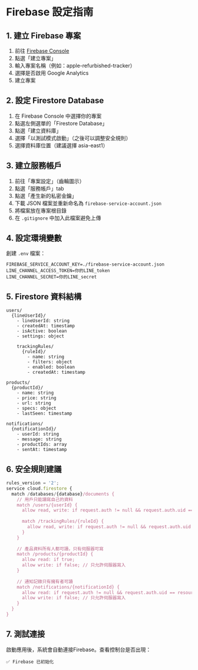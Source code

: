 # Firebase 設定指南

## 1. 建立 Firebase 專案

1. 前往 [Firebase Console](https://console.firebase.google.com/)
2. 點選「建立專案」
3. 輸入專案名稱（例如：apple-refurbished-tracker）
4. 選擇是否啟用 Google Analytics
5. 建立專案

## 2. 設定 Firestore Database

1. 在 Firebase Console 中選擇你的專案
2. 點選左側選單的「Firestore Database」
3. 點選「建立資料庫」
4. 選擇「以測試模式啟動」（之後可以調整安全規則）
5. 選擇資料庫位置（建議選擇 asia-east1）

## 3. 建立服務帳戶

1. 前往「專案設定」（齒輪圖示）
2. 點選「服務帳戶」tab
3. 點選「產生新的私密金鑰」
4. 下載 JSON 檔案並重新命名為 `firebase-service-account.json`
5. 將檔案放在專案根目錄
6. 在 `.gitignore` 中加入此檔案避免上傳

## 4. 設定環境變數

創建 `.env` 檔案：
```
FIREBASE_SERVICE_ACCOUNT_KEY=./firebase-service-account.json
LINE_CHANNEL_ACCESS_TOKEN=你的LINE_token
LINE_CHANNEL_SECRET=你的LINE_secret
```

## 5. Firestore 資料結構

```
users/
  {lineUserId}/
    - lineUserId: string
    - createdAt: timestamp
    - isActive: boolean
    - settings: object
    
    trackingRules/
      {ruleId}/
        - name: string
        - filters: object
        - enabled: boolean
        - createdAt: timestamp

products/
  {productId}/
    - name: string
    - price: string
    - url: string
    - specs: object
    - lastSeen: timestamp

notifications/
  {notificationId}/
    - userId: string
    - message: string
    - productIds: array
    - sentAt: timestamp
```

## 6. 安全規則建議

```javascript
rules_version = '2';
service cloud.firestore {
  match /databases/{database}/documents {
    // 用戶只能讀寫自己的資料
    match /users/{userId} {
      allow read, write: if request.auth != null && request.auth.uid == userId;
      
      match /trackingRules/{ruleId} {
        allow read, write: if request.auth != null && request.auth.uid == userId;
      }
    }
    
    // 產品資料所有人都可讀，只有伺服器可寫
    match /products/{productId} {
      allow read: if true;
      allow write: if false; // 只允許伺服器寫入
    }
    
    // 通知記錄只有擁有者可讀
    match /notifications/{notificationId} {
      allow read: if request.auth != null && request.auth.uid == resource.data.userId;
      allow write: if false; // 只允許伺服器寫入
    }
  }
}
```

## 7. 測試連接

啟動應用後，系統會自動連接Firebase。查看控制台是否出現：
```
✅ Firebase 已初始化
```